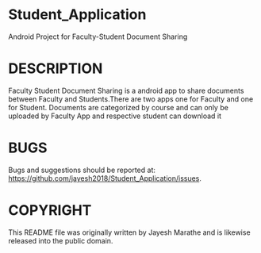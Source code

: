 # Student_Application
Android Project for Faculty-Student Document Sharing

# DESCRIPTION

Faculty Student Document Sharing is a android app to share documents between Faculty and Students.There are two apps one for Faculty and one for Student. Documents are categorized by course and can only be uploaded by Faculty App and respective student can download it

# BUGS

Bugs and suggestions should be reported at: https://github.com/jayesh2018/Student_Application/issues.

# COPYRIGHT

This README file was originally written by Jayesh Marathe and is likewise released into the public domain.
